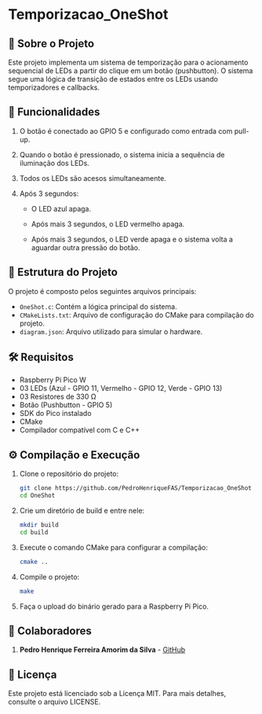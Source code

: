# Temporizacao_OneShot

## 📝 Sobre o Projeto

Este projeto implementa um sistema de temporização para o acionamento sequencial de LEDs a partir do clique em um botão (pushbutton). O sistema segue uma lógica de transição de estados entre os LEDs usando temporizadores e callbacks.

## 🎯 Funcionalidades

1. O botão é conectado ao GPIO 5 e configurado como entrada com pull-up.

2. Quando o botão é pressionado, o sistema inicia a sequência de iluminação dos LEDs.

3. Todos os LEDs são acesos simultaneamente.

4. Após 3 segundos:

    - O LED azul apaga.

    - Após mais 3 segundos, o LED vermelho apaga.

    - Após mais 3 segundos, o LED verde apaga e o sistema volta a aguardar outra pressão do botão.

## 📂 Estrutura do Projeto

O projeto é composto pelos seguintes arquivos principais:

- `OneShot.c`: Contém a lógica principal do sistema.
- `CMakeLists.txt`: Arquivo de configuração do CMake para compilação do projeto.
- `diagram.json`: Arquivo utilizado para simular o hardware.

## 🛠️ Requisitos

- Raspberry Pi Pico W
- 03 LEDs (Azul - GPIO 11, Vermelho - GPIO 12, Verde - GPIO 13)
- 03 Resistores de 330 Ω
- Botão (Pushbutton - GPIO 5)
- SDK do Pico instalado
- CMake
- Compilador compatível com C e C++

## ⚙️ Compilação e Execução

1. Clone o repositório do projeto:
   ```sh
   git clone https://github.com/PedroHenriqueFAS/Temporizacao_OneShot
   cd OneShot
   ```
2. Crie um diretório de build e entre nele:
   ```sh
   mkdir build
   cd build
   ```
3. Execute o comando CMake para configurar a compilação:
   ```sh
   cmake ..
   ```
4. Compile o projeto:
   ```sh
   make
   ```
5. Faça o upload do binário gerado para a Raspberry Pi Pico.

## 👥 Colaboradores

1. **Pedro Henrique Ferreira Amorim da Silva** - [GitHub](https://github.com/PedroHenriqueFAS)

## 📜 Licença

Este projeto está licenciado sob a Licença MIT. Para mais detalhes, consulte o arquivo LICENSE.
